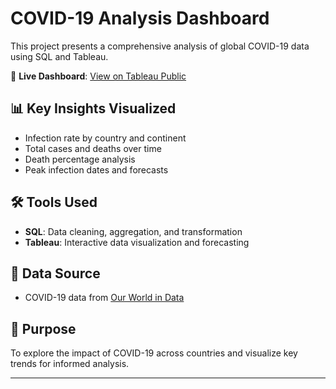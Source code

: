 # COVID-19 Analysis Dashboard

This project presents a comprehensive analysis of global COVID-19 data using SQL and Tableau.

🔗 **Live Dashboard**: [View on Tableau Public](https://public.tableau.com/app/profile/karthi.rajan.g/viz/CovidAnalaysisDashboard/Dashboard1?publish=yes)

## 📊 Key Insights Visualized
- Infection rate by country and continent
- Total cases and deaths over time
- Death percentage analysis
- Peak infection dates and forecasts

## 🛠 Tools Used
- **SQL**: Data cleaning, aggregation, and transformation
- **Tableau**: Interactive data visualization and forecasting

## 📁 Data Source
- COVID-19 data from [Our World in Data](https://ourworldindata.org/coronavirus)

## 📌 Purpose
To explore the impact of COVID-19 across countries and visualize key trends for informed analysis.

---
